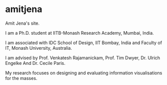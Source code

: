 # amitjena
Amit Jena's site.

I am a Ph.D. student at IITB-Monash Research Academy, Mumbai, India.

I am associated with IDC School of Design, IIT Bombay, India and Faculty of IT, Monash University, Australia.

I am advised by Prof. Venkatesh Rajamanickam, Prof. Tim Dwyer, Dr. Ulrich Engelke And Dr. Cecile Paris.


My research focuses on designing and evaluating information visualisations for the masses.
